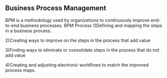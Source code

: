 ## Business Process Management
BPM is a methodology used by organizations to continuously improve end-to-end business processes.
BPM  Process
1)Defining and mapping the steps in a  business process.

2)Creating ways to improve on the steps in the process that add value

3)Finding ways to eliminate or consolidate steps in the process that do not add value

4)Creating and adjusting electronic workflows to match the improved process maps.


